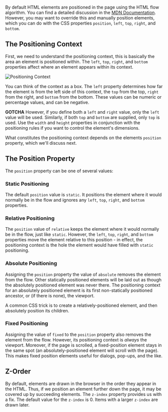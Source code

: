 By default HTML elements are positioned in the page using the HTML flow algorithm.  You can find a detailed discussion in the [MDN Documentation](https://developer.mozilla.org/en-US/docs/Learn/CSS/CSS_layout/Normal_Flow).  However, you may want to override this and manually position elements, which you can do with the CSS properties `position`, `left`, `top`, `right`, and `bottom`.

## The Positioning Context 
First, we need to understand the positioning context, this is basically the area an element is positioned within.  The `left`, `top`, `right`, and `bottom` properties affect where an element appears within its context.  

![Positioning Context](.guides/img/positioning-context.png)

You can think of the context as a box.  The `left` property determines how far the element is from the left side of this context, the `top` from the top, `right` from the right, and `bottom` from the bottom. These values can be numeric or percentage values, and can be negative.

__GOTCHA__ However, if you define both a `left` and `right` value, only the `left` value will be used.  Similarly, if both `top` and `bottom` are supplied, only `top` is used.  Use the `width` and `height` properties in conjunction with the positioning rules if you want to control the element's dimensions.

What constitutes the positioning context depends on the elements `position` property, which we'll discuss next.

## The Position Property

The `position` property can be one of several values:

### Static Positioning
The default `position` value is `static`.  It positions the element where it would normally be in the flow and ignores any `left`, `top`, `right`, and `bottom` properties.

### Relative Positioning
The `position` value of `relative` keeps the element where it would normally be in the flow, just like `static`.  However, the `left`, `top`, `right`, and `bottom` properties move the element relative to this position - in effect, the positioning context is the hole the element would have filled with `static` positioning.  

### Absolute Positioning 
Assigning the `position` property the value of `absolute` removes the element from the flow.  Other statically positioned elements will be laid out as though the absolutely positioned element was never there.  The positioning context for an absolutely positioned element is its first non-statically positioned ancestor, or (if there is none), the viewport.

A common CSS trick is to create a relatively-positioned element, and then absolutely position its children.

### Fixed Positioning 
Assigning the value of `fixed` to the `position` property also removes the element from the flow.  However, its positioning context is _always_ the viewport.  Moreover, if the page is scrolled, a fixed-position element stays in the same spot (an absolutely-positioned element will scroll with the page). This makes fixed position elements useful for dialogs, pop-ups, and the like.

## Z-Order 
By default, elements are drawn in the browser in the order they appear in the HTML.  Thus, if we position an element further down the page, it may be covered up by succeeding elements.  The `z-index` property provides us with a fix. The default value for the `z-index` is 0.  Items with a larger `z-index` are drawn later. 
